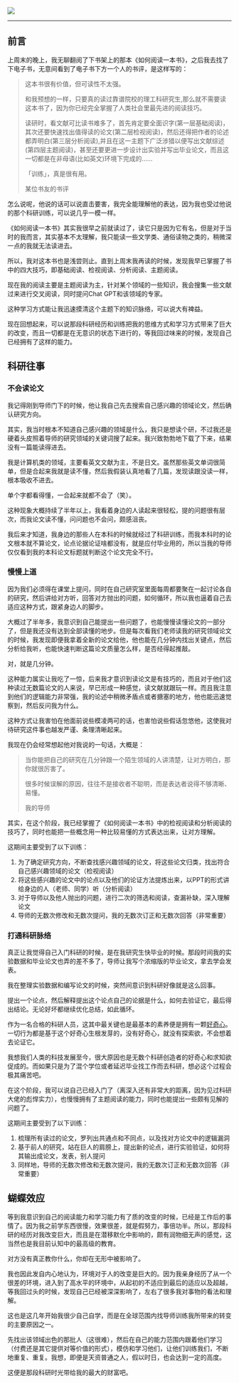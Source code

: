 ![](https://rolen.b-cdn.net/wp-content/uploads/2023/12/research.jpg)

---

## 前言

上周末的晚上，我无聊翻阅了下书架上的那本《如何阅读一本书》，之后我去找了下电子书，无意间看到了电子书下方一个人的书评，是这样写的：

> 这本书很有价值，但可读性不太强。
> 
> 和我预想的一样，只要真的读过靠谱院校的理工科研究生,那么就不需要读这本书了，因为你已经完全掌握了人类社会里最先进的阅读技巧。
> 
> 读研时，看文献可比读书难多了，首先肯定要全面识字(第一层基础阅读)，其次还要快速找出值得读的论文(第二层检视阅读)，然后还得把作者的论述都弄明白(第三层分析阅读),并且在这一主题下广泛涉猎以便写出文献综述(第四层主题阅读)，甚至还要更进一步设计出实验并写出毕业论文，而且这 一切都是在非母语(比如英文)环境下完成的……
> 
> 「训练」，真是很有用。
> 
> 某位书友的书评

怎么说呢，他说的话可以说直击要害，我完全能理解他的表达，因为我也受过他说的那个科研训练，可以说几乎一模一样。

《如何阅读一本书》其实我很早之前就读过了，读它只是因为它有名，但是对于当时的我而言，其实基本不太理解，我只能读一些文学类、通俗读物之类的，稍微深一点的我就无法读进去。

所以，我对这本书也是浅尝则止。直到上周末我再读的时候，发现我早已掌握了书中的四大技巧，即基础阅读、检视阅读、分析阅读、主题阅读。

现在我的阅读主要是主题阅读为主，针对某个领域的一些知识，我会搜集一些文献过来进行交叉阅读，同时提问Chat GPT和该领域的专家。

这种学习方式能让我迅速摸清这个主题下的知识脉络，可以说大有裨益。

现在回想起来，可以说那段科研经历和训练把我的思维方式和学习方式带来了巨大的改变，而且一切都是在无意识的状态下进行的，等我回过味来的时候，发现自己已经拥有了这样的能力。

## 科研往事

### 不会读论文

我记得刚到导师门下的时候，他让我自己先去搜索自己感兴趣的领域论文，然后确认研究方向。

其实，我当时根本不知道自己感兴趣的领域是什么，我只是想读个研，不过我还是硬着头皮照着导师的研究领域的关键词搜了起来。我兴致勃勃地下载了下来，结果没有一篇能读得进去。

我是计算机类的领域，主要看英文文献为主，不是日文。虽然那些英文单词很简单，但是合起来我就是读不懂，然后我假装认真地看了几篇，发现读跟没读一样，根本吸收不进去。

单个字都看得懂，一合起来就都不会了（笑）。

这种现象大概持续了半年以上，我看着身边的人读起来很轻松，提的问题很有层次，而我论文读不懂，问问题也不会问，颇感沮丧。

我后来才知道，我身边的那些人在本科的时候就经过了科研训练，而我本科时的论文根本就不算论文，论点论据论证啥都没有，就是应付毕业用的，所以当我的导师仅仅看到我的本科论文标题就判断这个论文完全不行。

### 慢慢上道

因为我们必须得在课堂上提问，同时在自己研究室里面每周都要聚在一起讨论各自的研究，然后讲给对方听，回答对方抛出的问题，如何循环，所以我也逼着自己去适应这种方式，跟紧身边人的脚步。

大概过了半年多，我意识到自己能提出一些问题了，也能慢慢读懂论文的一部分了，但是我还没有达到全部读懂的地步。但是每次看我们老师读我的研究领域论文的时候，我发现即便我拿着全新的论文给他，他也能在几分钟内找出关键点，然后分析给我听，也能快速判断这篇论文质量怎么样，是否经得起推敲。

对，就是几分钟。

这种能力属实让我吃了一惊，后来我才意识到读论文是有技巧的，而且对于他们这种读过无数篇论文的人来说，早已形成一种感觉，读文献就跟玩一样。而且我注意到他们的逻辑能力非常强，我的论述中稍微矛盾点或者搪塞的地方，他也能迅速觉察到，然后反问我为什么。

这种方式让我害怕在他面前说些模凌两可的话，也害怕说些假话忽悠他，这使我对待研究这件事也越发严谨、条理清晰起来。

我现在仍会经常想起他对我说的一句话，大概是：

> 当你能把自己的研究在几分钟跟一个陌生领域的人讲清楚，让对方明白，那你就很厉害了。
> 
> 很多时候误解的原因，往往不是接收者不聪明，而是表达者说得不够清晰、易懂。
> 
> 我的导师

其实，在这个阶段，我已经掌握了《如何阅读一本书》中的检视阅读和分析阅读的技巧了，同时也能把一些概念用一种比较易懂的方式表达出来，让对方理解。

这期间主要受到了以下训练：

1. 为了确定研究方向，不断查找感兴趣领域的论文，将这些论文归类，找出符合自己感兴趣领域的论文（检视阅读）
2. 将这些感兴趣的论文中的论点以及他们的论证方法提炼出来，以PPT的形式讲给身边的人（老师、同学）听（分析阅读）
3. 对于导师以及他人抛出的问题，进行二次的筛选和阅读，查漏补缺，深入理解论文
4. 导师的无数次修改和无数次提问，我的无数次订正和无数次回答（非常重要）

### 打通科研脉络

真正让我觉得自己入门科研的时候，是在我研究生快毕业的时候。那段时间我的实验数据和毕业论文也弄的差不多了，导师让我写个浓缩版的毕业论文，拿去学会发表。

我在整理实验数据和编写论文的时候，突然间意识到科研好像就是这么回事。

提出一个论点，然后解释提出这个论点自己的论据是什么，如何去验证它，最后得出结论。无论好坏都继续优化总结，如此循环。

作为一名合格的科研人员，这其中最关键也是最基本的素养便是拥有一颗[好奇心](https://rolen.wiki/curiosity/)。一切行为都是基于这个好奇心生根发芽的，没有好奇心，就没有探索欲，不会想着去论证它。

我想我们人类的科技发展至今，很大原因也是无数个科研创造者的好奇心和求知欲促成的。而如果只是为了混个学位或者延迟毕业找工作而去科研，想必这个过程会极其痛苦吧。

在这个阶段，我可以说自己已经入门了（离深入还有非常大的距离，因为见过科研大佬的彪悍实力），也慢慢拥有了主题阅读的能力，同时也能提出一些颇有见解的问题了。

这期间主要受到了以下训练：

1. 梳理所有读过的论文，罗列出共通点和不同点，以及找对方论文中的逻辑漏洞
2. 基于前人的研究，站在巨人的肩膀上，提出新的论点，进行实验验证，如何将其输出成论文，发表，别人提问
3. 同样地，导师的无数次修改和无数次提问，我的无数次订正和无数次回答（非常重要）

## 蝴蝶效应

等到我意识到自己的阅读能力和学习能力有了质的改变的时候，已经是工作后的事情了。因为我之前学东西很慢，效果很差，就是假努力，事倍功半。所以，那段科研的经历对我改变巨大，而且是在潜移默化中影响的，颇有润物细无声的感觉，这当然也是我目前认知中的最高级的教育。

对方没有真正教你什么，你却在无形中被影响了。

我也因此发自内心地认为，环境对于人的改变是巨大的。因为我亲身经历了从一个很差的环境，进入到了高水平的环境中，从起初的不适应到最后的适应以及超越，等我回过头的时候，发现自己已经被深深影响了，左右了很多我对事物的看法和理解。

这也是这几年开始我很少自己自学，而是在全球范围内找导师训练我所带来的转变的主要原因之一。

先找出该领域出色的那批人（这很难），然后在自己的能力范围内跟着他们学习（付费还是其它提供对等价值的形式），模仿和学习他们，让他们训练我们，不断地重复、重复。我想，即便是天资普通之人，假以时日，也会达到一定的高度。

这便是那段科研时光带给我的最大的财富吧。